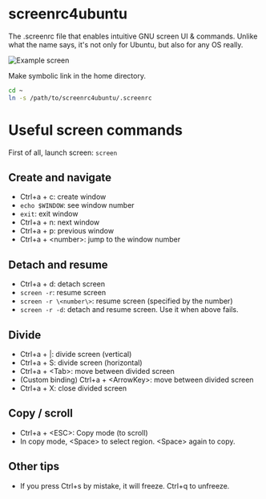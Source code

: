 # screenrc4ubuntu
The .screenrc file that enables intuitive GNU screen UI & commands.
Unlike what the name says, it's not only for Ubuntu, but also for any OS really.

![Example screen](https://user-images.githubusercontent.com/12980409/123901028-2ba50b80-d9a5-11eb-9332-5bba6285c76b.png)


Make symbolic link in the home directory.  

```bash
cd ~
ln -s /path/to/screenrc4ubuntu/.screenrc
```




# Useful screen commands

First of all, launch screen: `screen`

## Create and navigate
- Ctrl+a + c: create window
- `echo $WINDOW`: see window number
- `exit`: exit window
- Ctrl+a + n: next window
- Ctrl+a + p: previous window
- Ctrl+a + \<number\>: jump to the window number

## Detach and resume
- Ctrl+a + d: detach screen
- `screen -r`: resume screen
- `screen -r \<number\>`: resume screen (specified by the number)
- `screen -r -d`: detach and resume screen. Use it when above fails.

## Divide
- Ctrl+a + |: divide screen (vertical)
- Ctrl+a + S: divide screen (horizontal)
- Ctrl+a + \<Tab\>: move between divided screen
- (Custom binding) Ctrl+a + \<ArrowKey\>: move between divided screen
- Ctrl+a + X: close divided screen

## Copy / scroll
- Ctrl+a + \<ESC\>: Copy mode (to scroll)
- In copy mode, \<Space\> to select region. \<Space\> again to copy.

## Other tips
- If you press Ctrl+s by mistake, it will freeze. Ctrl+q to unfreeze.
